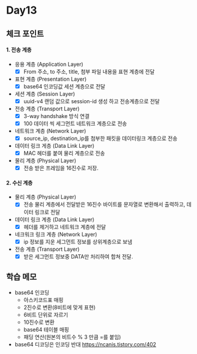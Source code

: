 # Day13

## 체크 포인트
#### 1. 전송 계층
  - 응용 계층 (Application Layer)
    - [x] From 주소, to 주소, title, 첨부 파일 내용을 표현 계층에 전달 
  - 표현 계층 (Presentation Layer)
    - [x] base64 인코딩값 세션 계층으로 전달
  - 세션 계층 (Session Layer)
    - [x] uuid-v4 랜덤 값으로 session-id 생성 하고 전송계층으로 전달
  - 전송 계층 (Transport Layer)
    - [x] 3-way handshake 방식 연결
    - [x] 100 데이터 씩 세그먼트 네트워크 계층으로 전송
  - 네트워크 계층 (Network Layer)
    - [x] source_ip, destination_ip를 첨부한 패킷을 데이터링크 계층으로 전송
  - 데이터 링크 게층 (Data Link Layer)
    - [x] MAC 헤더를 붙여 물리 계층으로 전송
  - 물리 계층 (Physical Layer)
    - [x] 전송 받은 프레임을 16진수로 저장.

#### 2. 수신 계층
  - 물리 계층 (Physical Layer)
    - [x] 전송 물리 계층에서 전달받은 16진수 바이트를 문자열로 변환해서 출력하고, 데이터 링크로 전달
  - 데이터 링크 계층 (Data Link Layer)
    - [x] 헤더를 제거하고 네트워크 계층에 전달
  - 네크워크 링크 계층 (Network Layer)
    - [x] ip 정보를 지운 세그먼트 정보를 상위계층으로 보냄
  - 전송 계층 (Transport Layer)
    - [x] 받은 세그먼트 정보중 DATA만 처리하여 합쳐 전달.
## 학습 메모

- base64 인코딩
  - 아스키코드표 매핑
  - 2진수로 변환(8비트에 맞게 표현)
  - 6비트 단위로 자르기
  - 10진수로 변환
  - base64 테이블 매핑
  - 패딩 연산(원본의 비트수 % 3 만큼 =를 붙임)
- base64 디코딩은 인코딩 반대
  https://ncanis.tistory.com/402
